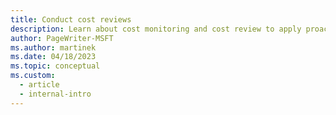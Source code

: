 ```yaml
---
title: Conduct cost reviews
description: Learn about cost monitoring and cost review to apply proactive and reactive approaches to help create cost controls.
author: PageWriter-MSFT
ms.author: martinek
ms.date: 04/18/2023
ms.topic: conceptual
ms.custom:
  - article
  - internal-intro
---
```

